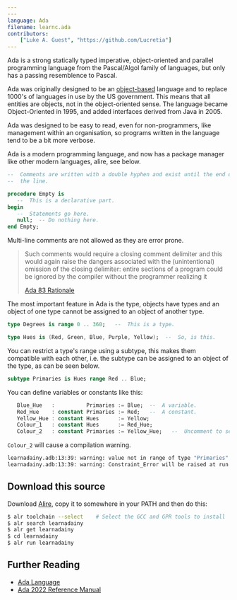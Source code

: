 ```yaml
---
---
language: Ada
filename: learnc.ada
contributors:
    ["Luke A. Guest", "https://github.com/Lucretia"]
---
```


Ada is a strong statically typed imperative, object-oriented and parallel programming language from the Pascal/Algol family of languages, but only has a passing resemblence to Pascal.

Ada was originally designed to be an [object-based](https://ada-lang.io/docs/arm/AA-3/AA-3.3) language and to replace 1000's of languages in use by the US government. This means that all entities are objects, not in the object-oriented sense. The language became Object-Oriented in 1995, and added interfaces derived from Java in 2005.

Ada was designed to be easy to read, even for non-programmers, like management within an organisation, so programs written in the language tend to be a bit more verbose.

Ada is a modern programming language, and now has a package manager like other modern languages, alire, see below.

```ada
--  Comments are written with a double hyphen and exist until the end of
--  the line.

procedure Empty is
   --  This is a declarative part.
begin
   --  Statements go here.
   null;  -- Do nothing here.
end Empty;
```

Multi-line comments are not allowed as they are error prone.

> Such comments would require a closing comment delimiter and this would again raise the dangers associated with the (unintentional) omission of the closing delimiter: entire sections of a program could be ignored by the compiler without the programmer realizing it
>
> [Ada 83 Rationale](http://archive.adaic.com/standards/83rat/html/ratl-02-01.html#2.1)

The most important feature in Ada is the type, objects have types and an object of one type cannot be assigned to an object of another type.

```ada
type Degrees is range 0 .. 360;   --  This is a type.

type Hues is (Red, Green, Blue, Purple, Yellow);  --  So, is this.
```

You can restrict a type's range using a subtype, this makes them compatible with each other, i.e. the subtype can be assigned to an object of the type, as can be seen below.

```ada
subtype Primaries is Hues range Red .. Blue;
```

You can define variables or constants like this:

```ada
   Blue_Hue   :          Primaries := Blue;  --  A variable.
   Red_Hue    : constant Primaries := Red;   --  A constant.
   Yellow_Hue : constant Hues      := Yellow;
   Colour_1   : constant Hues      := Red_Hue;
   Colour_2   : constant Primaries := Yellow_Hue;   --  Uncomment to see it fail.
```

```Colour_2``` will cause a compilation warning.

```bash
learnadainy.adb:13:39: warning: value not in range of type "Primaries" defined at line 7 [enabled by default]
learnadainy.adb:13:39: warning: Constraint_Error will be raised at run time [enabled by default]
```

## Download this source

Download [Alire](https://alire.ada.dev), copy it to somewhere in your PATH and then do this:

```bash
$ alr toolchain --select    # Select the GCC and GPR tools to install
$ alr search learnadainy
$ alr get learnadainy
$ cd learnadainy
$ alr run learnadainy
```

## Further Reading

* [Ada Language](https://ada-lang.io)
* [Ada 2022 Reference Manual](https://ada-lang.io/docs/arm)
